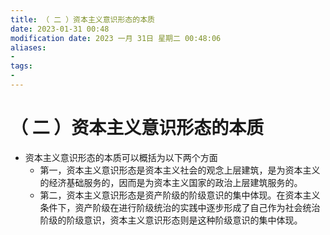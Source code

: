 ```yaml
---
title: （ 二 ）资本主义意识形态的本质
date: 2023-01-31 00:48
modification date: 2023 一月 31日 星期二 00:48:06
aliases: 
- 
tags: 
- 
---
```


# （ 二 ）资本主义意识形态的本质

- 资本主义意识形态的本质可以概括为以下两个方面
	- 第一，资本主义意识形态是资本主义社会的观念上层建筑，是为资本主义的经济基础服务的，因而是为资本主义国家的政治上层建筑服务的。
	- 第二，资本主义意识形态是资产阶级的阶级意识的集中体现。在资本主义条件下，资产阶级在进行阶级统治的实践中逐步形成了自己作为社会统治阶级的阶级意识，资本主义意识形态则是这种阶级意识的集中体现。